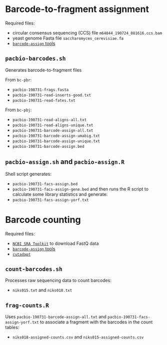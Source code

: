 # Barcode-to-fragment assignment

Required files:
* circular consensus sequencing (CCS) file `m64044_190724_081616.ccs.bam`
* yeast genome Fasta file `saccharomyces_cerevisiae.fa`
* [`barcode-assign` tools](https://github.com/ingolia-lab/barcode-assign)

## `pacbio-barcodes.sh`

Generates barcode-to-fragment files

From `bc-pbr`:
* `pacbio-190731-frags.fasta`
* `pacbio-190731-read-inserts-good.txt`
* `pacbio-190731-read-fates.txt`

From `bc-pbj`:
* `pacbio-190731-read-aligns-all.txt`
* `pacbio-190731-read-aligns-unique.txt`
* `pacbio-190731-barcode-assign-all.txt`
* `pacbio-190731-barcode-assign-umabig.txt`
* `pacbio-190731-barcode-assign-unique.txt`
* `pacbio-190731-barcode-assign.bed`

## `pacbio-assign.sh` and `pacbio-assign.R`

Shell script generates:
* `pacbio-190731-facs-assign.bed`
* `pacbio-190731-facs-assign-gene.bed`
and then runs the R script to calculate some library statistics and generate:
* `pacbio-190731-facs-assign-yorf.txt`

# Barcode counting

Required files:
* [`NCBI SRA Toolkit`](https://trace.ncbi.nlm.nih.gov/Traces/sra/sra.cgi?view=software) to download FastQ data
* [`barcode-assign` tools](https://github.com/ingolia-lab/barcode-assign)
* [`cutadapt`](https://cutadapt.readthedocs.io/en/stable/index.html)

## `count-barcodes.sh`

Processes raw sequencing data to count barcodes:
* `niks015.txt` and `niks018.txt`

## `frag-counts.R`

Uses `pacbio-190731-barcode-assign-all.txt` and
`pacbio-190731-facs-assign-yorf.txt` to associate a fragment with the
barcodes in the count tables:
* `niks018-assigned-counts.csv` and `niks015-assigned-counts.csv`



